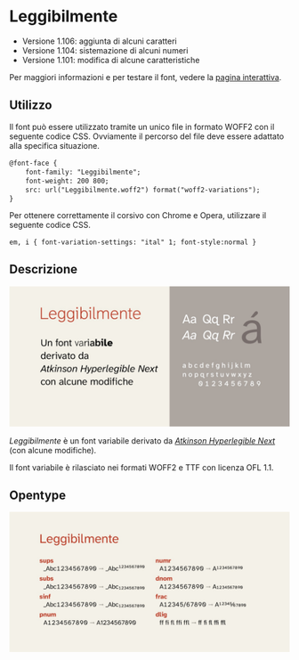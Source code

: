 # Leggibilmente
- Versione 1.106: aggiunta di alcuni caratteri
- Versione 1.104: sistemazione di alcuni numeri
- Versione 1.101: modifica di alcune caratteristiche

Per maggiori informazioni e per testare il font, vedere la [pagina interattiva](https://m-casanova.github.io/Leggibilmente/).

## Utilizzo
Il font può essere utilizzato tramite un unico file in formato WOFF2 con il seguente codice CSS. Ovviamente il percorso del file deve essere adattato alla specifica situazione.

    @font-face {
        font-family: "Leggibilmente";
        font-weight: 200 800;
        src: url("Leggibilmente.woff2") format("woff2-variations");
    }

Per ottenere correttamente il corsivo con Chrome e Opera, utilizzare il seguente codice CSS.

    em, i { font-variation-settings: "ital" 1; font-style:normal }

## Descrizione
![image](images/Leggibilmente_1.jpg)

_Leggibilmente_ è un font variabile derivato da _[Atkinson Hyperlegible Next](https://github.com/googlefonts/atkinson-hyperlegible-next)_ (con alcune modifiche).

Il font variabile è rilasciato nei formati WOFF2 e TTF con licenza OFL 1.1.

## Opentype

![image](images/Leggibilmente_2.jpg)
